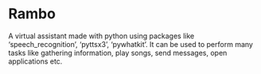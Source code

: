 # Rambo
A virtual assistant made with python using packages like ‘speech_recognition’, ‘pyttsx3’, ‘pywhatkit’. It can be used to perform many tasks like gathering information, play songs, send messages, open applications etc.
